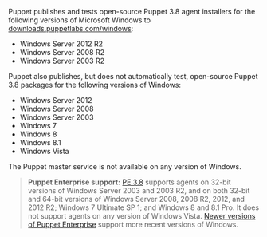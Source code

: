Puppet publishes and tests open-source Puppet 3.8 agent installers for the following versions of Microsoft Windows to [downloads.puppetlabs.com/windows](https://downloads.puppetlabs.com/windows):

-   Windows Server 2012 R2
-   Windows Server 2008 R2
-   Windows Server 2003 R2

Puppet also publishes, but does not automatically test, open-source Puppet 3.8 packages for the following versions of Windows:

-   Windows Server 2012
-   Windows Server 2008
-   Windows Server 2003
-   Windows 7
-   Windows 8
-   Windows 8.1
-   Windows Vista

The Puppet master service is not available on any version of Windows.

> **Puppet Enterprise support:** [PE 3.8](/pe/3.8/) supports agents on 32-bit versions of Windows Server 2003 and 2003 R2, and on both 32-bit and 64-bit versions of Windows Server 2008, 2008 R2, 2012, and 2012 R2; Windows 7 Ultimate SP 1; and Windows 8 and 8.1 Pro. It does not support agents on any version of Windows Vista. [Newer versions of Puppet Enterprise](/pe/latest/) support more recent versions of Windows.

<!-- When updating these, check the current version of the PE system requirements and make sure they don't need a bump as well. -->
